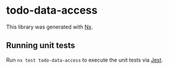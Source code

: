 # todo-data-access

This library was generated with [Nx](https://nx.dev).

## Running unit tests

Run `nx test todo-data-access` to execute the unit tests via [Jest](https://jestjs.io).
